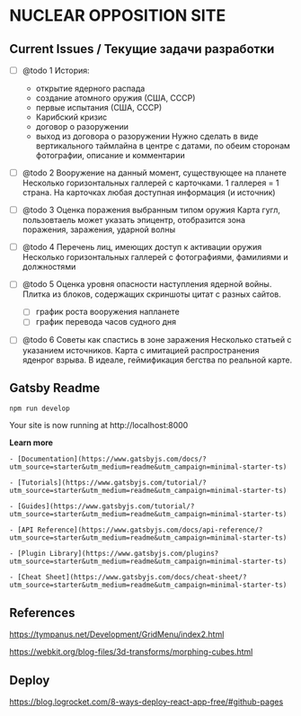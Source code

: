 # NUCLEAR OPPOSITION SITE

## Current Issues / Текущие задачи разработки

- [ ] @todo 1
  История:
    - открытие ядерного распада
    - создание атомного оружия (США, СССР)
    - первые испытания (США, СССР)
    - Карибский кризис
    - договор о разоружении
    - выход из договора о разоружении 
  Нужно сделать в виде вертикального таймлайна в центре с датами, по обеим сторонам фотографии, описание и комментарии
- [ ] @todo 2
  Вооружение на данный момент, существующее на планете
  Несколько горизонтальных галлерей с карточками. 1 галлерея = 1 страна. На карточках любая доступная информация (и источник)
- [ ] @todo 3
  Оценка поражения выбранным типом оружия
  Карта гугл, пользовтаель может указать эпицентр, отобразится зона поражения, заражения, ударной волны
- [ ] @todo 4
  Перечень лиц, имеющих доступ к активации оружия
  Несколько горизонтальных галлерей с фотографиями, фамилиями и должностями
- [ ] @todo 5
  Оценка уровня опасности наступления ядерной войны.
  Плитка из блоков, содержащих скриншоты цитат с разных сайтов.
  - [ ] график роста вооружения напланете
  - [ ] график перевода часов судного дня
- [ ] @todo 6
  Советы как спастись в зоне заражения Несколько статьей с указанием источников.
  Карта с имитацией распространения яденрог взрыва. В идеале, геймификация бегства по реальной карте.


## Gatsby Readme

```shell
npm run develop
```

Your site is now running at http://localhost:8000

**Learn more**

    - [Documentation](https://www.gatsbyjs.com/docs/?utm_source=starter&utm_medium=readme&utm_campaign=minimal-starter-ts)

    - [Tutorials](https://www.gatsbyjs.com/tutorial/?utm_source=starter&utm_medium=readme&utm_campaign=minimal-starter-ts)

    - [Guides](https://www.gatsbyjs.com/tutorial/?utm_source=starter&utm_medium=readme&utm_campaign=minimal-starter-ts)

    - [API Reference](https://www.gatsbyjs.com/docs/api-reference/?utm_source=starter&utm_medium=readme&utm_campaign=minimal-starter-ts)

    - [Plugin Library](https://www.gatsbyjs.com/plugins?utm_source=starter&utm_medium=readme&utm_campaign=minimal-starter-ts)

    - [Cheat Sheet](https://www.gatsbyjs.com/docs/cheat-sheet/?utm_source=starter&utm_medium=readme&utm_campaign=minimal-starter-ts)


## References 

https://tympanus.net/Development/GridMenu/index2.html

https://webkit.org/blog-files/3d-transforms/morphing-cubes.html

## Deploy 

https://blog.logrocket.com/8-ways-deploy-react-app-free/#github-pages
